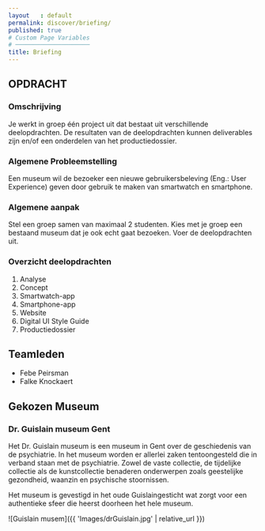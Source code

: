```yaml
---
layout   : default
permalink: discover/briefing/
published: true
# Custom Page Variables
# ─────────────────────
title: Briefing
---
```


## OPDRACHT


### Omschrijving   
    
Je werkt in groep één project uit dat bestaat uit verschillende deelopdrachten. De resultaten van de deelopdrachten kunnen deliverables zijn en/of een onderdelen van het productiedossier.

### Algemene Probleemstelling
    
Een museum wil de bezoeker een nieuwe gebruikersbeleving (Eng.: User Experience) geven door gebruik te maken van smartwatch en smartphone.

### Algemene aanpak
    
Stel een groep samen van maximaal 2 studenten. Kies met je groep een bestaand museum dat je ook echt gaat bezoeken. Voer de deelopdrachten uit.

### Overzicht deelopdrachten
    
1. Analyse
2. Concept
3. Smartwatch-app
4. Smartphone-app
5. Website
6. Digital UI Style Guide
7. Productiedossier

Teamleden
---------

 - Febe Peirsman
 - Falke Knockaert

Gekozen Museum
--------------

### Dr. Guislain museum Gent

Het Dr. Guislain museum is een museum in Gent over de geschiedenis van de psychiatrie. In het museum worden er allerlei zaken tentoongesteld die in verband staan met de psychiatrie.
Zowel de vaste collectie, de tijdelijke collectie als de kunstcollectie benaderen onderwerpen zoals geestelijke gezondheid, waanzin en psychische stoornissen. 

Het museum is gevestigd in het oude Guislaingesticht wat zorgt voor een authentieke sfeer die heerst doorheen het hele museum.

 ![Guislain musem]({{ 'Images/drGuislain.jpg' | relative_url }})